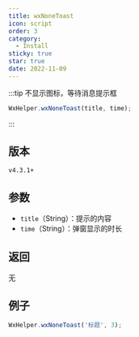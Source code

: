 ```yaml
---
title: wxNoneToast
icon: script
order: 3
category:
  - Install
sticky: true
star: true
date: 2022-11-09
---
```


:::tip 不显示图标，等待消息提示框
```js
WxHelper.wxNoneToast(title, time);
```
:::

## 版本

`v4.3.1+`

## 参数

- `title`（String）：提示的内容
- `time`（String）：弹窗显示的时长

## 返回

无

## 例子

```js
WxHelper.wxNoneToast('标题', 3);
```
